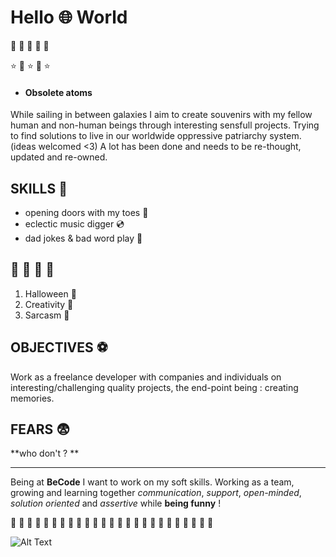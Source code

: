 
# Hello 🌐  World


🍬 🧠 🌈 🧠 🍬

⭐ 🌟 ⭐ 🌟 ⭐

* #### Obsolete atoms
While sailing in between galaxies I aim to create souvenirs with my fellow human and non-human beings through interesting sensfull projects. 
Trying to find solutions to live in our worldwide oppressive patriarchy system.(ideas welcomed <3)
A lot has been done and needs to be re-thought, updated and re-owned.   

## SKILLS 👑

* opening doors with my toes 🦶
* eclectic music digger 💿
* dad jokes & bad word play 🥇

## 💜 💜 💜 💜
1. Halloween 👻
2. Creativity 🍭
3. Sarcasm 🖤

## OBJECTIVES ⚽
Work as a freelance developer with companies and individuals on interesting/challenging quality projects, the end-point being : creating memories. 

## FEARS 😨
**who don't ? **

____________________________________


Being at **BeCode** I want to work on my soft skills. Working as a team, growing and learning together *communication*, *support*, *open-minded*, *solution oriented* and *assertive* while **being funny** !  

💜 💜 💜 💜 💜 💜 💜 💜 💜 💜 💜 💜 💜 💜 💜 💜 💜 💜 💜 💜 💜 💜 💜 💜 💜






![Alt Text](https://media.giphy.com/media/ZmuUzqOIEojjnd4tN8/giphy.gif)


